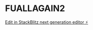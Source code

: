 # FUALLAGAIN2

[Edit in StackBlitz next generation editor ⚡️](https://stackblitz.com/~/github.com/GogaGogich/FUALLAGAIN2)